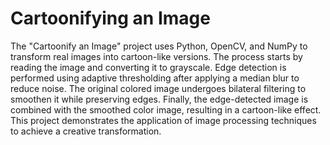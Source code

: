 # Cartoonifying an Image

The "Cartoonify an Image" project uses Python, OpenCV, and NumPy to transform real images into cartoon-like versions. The process starts by
reading the image and converting it to grayscale. Edge detection is performed using adaptive thresholding after applying a median blur to 
reduce noise. The original colored image undergoes bilateral filtering to smoothen it while preserving edges. Finally, the edge-detected 
image is combined with the smoothed color image, resulting in a cartoon-like effect. This project demonstrates the application of image 
processing techniques to achieve a creative transformation.
